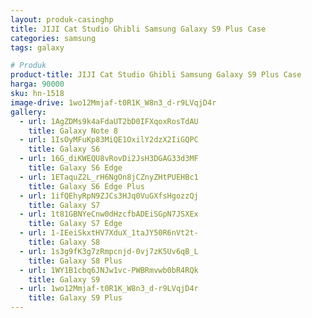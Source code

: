 ```yaml
---
layout: produk-casinghp
title: JIJI Cat Studio Ghibli Samsung Galaxy S9 Plus Case
categories: samsung
tags: galaxy

# Produk
product-title: JIJI Cat Studio Ghibli Samsung Galaxy S9 Plus Case
harga: 90000
sku: hn-1518
image-drive: 1wo12Mmjaf-t0R1K_W8n3_d-r9LVqjD4r
gallery:
  - url: 1AgZDMs9k4aFdaUT2bD0IFXqoxRosTdAU
    title: Galaxy Note 8
  - url: 1IsOyMFuKp83MiQE1OxilY2dzX2IiGQPC
    title: Galaxy S6
  - url: 16G_diKWEQU8vRovDi2JsH3DGAG33d3MF
    title: Galaxy S6 Edge
  - url: 1ETaquZ2L_rH6NgOn8jCZnyZHtPUEHBc1
    title: Galaxy S6 Edge Plus
  - url: 1ifQEhyRpN9ZJCs3HJq0VuGXfsHgozzQj
    title: Galaxy S7
  - url: 1t81GBNYeCnw0dHzcfbADEiSGpN7JSXEx
    title: Galaxy S7 Edge
  - url: 1-IEeiSkxtHV7XduX_1taJY50R6nVt2t-
    title: Galaxy S8
  - url: 1s3g9fK3g7zRmpcnjd-0vj7zK5Uv6qB_L
    title: Galaxy S8 Plus
  - url: 1WY1B1cbq6JNJw1vc-PWBRmvwb0bR4RQk
    title: Galaxy S9
  - url: 1wo12Mmjaf-t0R1K_W8n3_d-r9LVqjD4r
    title: Galaxy S9 Plus
---
```

